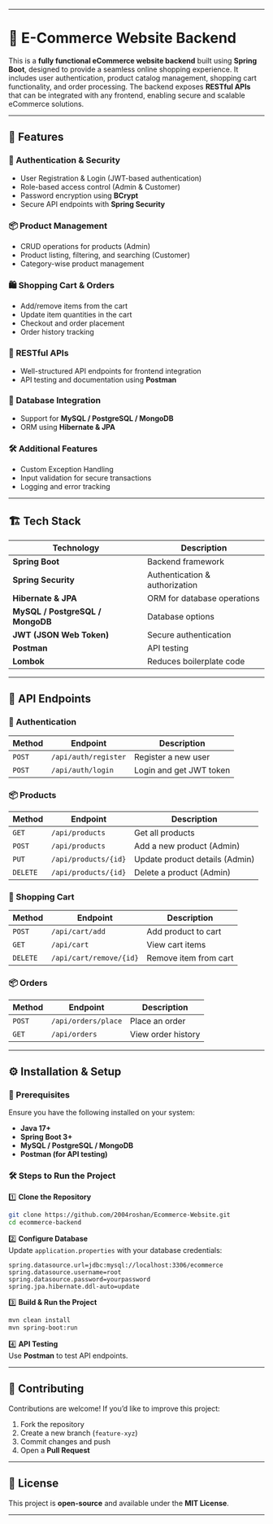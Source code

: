 
---

# 🛒 E-Commerce Website Backend  

This is a **fully functional eCommerce website backend** built using **Spring Boot**, designed to provide a seamless online shopping experience. It includes user authentication, product catalog management, shopping cart functionality, and order processing. The backend exposes **RESTful APIs** that can be integrated with any frontend, enabling secure and scalable eCommerce solutions.  

---

## 🚀 Features  

### 🛂 Authentication & Security  
- User Registration & Login (JWT-based authentication)  
- Role-based access control (Admin & Customer)  
- Password encryption using **BCrypt**  
- Secure API endpoints with **Spring Security**  

### 📦 Product Management  
- CRUD operations for products (Admin)  
- Product listing, filtering, and searching (Customer)  
- Category-wise product management  

### 🛍️ Shopping Cart & Orders  
- Add/remove items from the cart  
- Update item quantities in the cart  
- Checkout and order placement  
- Order history tracking  

### 📡 RESTful APIs  
- Well-structured API endpoints for frontend integration  
- API testing and documentation using **Postman**  

### 💾 Database Integration  
- Support for **MySQL / PostgreSQL / MongoDB**  
- ORM using **Hibernate & JPA**  

### 🛠️ Additional Features  
- Custom Exception Handling  
- Input validation for secure transactions  
- Logging and error tracking  

---

## 🏗️ Tech Stack  

| Technology  				| Description 				|
|---------------------------------------|---------------------------------------|
| **Spring Boot** 			| Backend framework 			|
| **Spring Security** 			| Authentication & authorization 	|
| **Hibernate & JPA** 			| ORM for database operations 		|
| **MySQL / PostgreSQL / MongoDB** 	| Database options 			|
| **JWT (JSON Web Token)** 		| Secure authentication 		|
| **Postman** 				| API testing 				|
| **Lombok** 				| Reduces boilerplate code 		|

---

## 📜 API Endpoints  

### 🔑 Authentication  
| Method | Endpoint 		| Description 			|
|--------|----------------------|-------------------------------|
| `POST` | `/api/auth/register` | Register a new user 		|
| `POST` | `/api/auth/login` 	| Login and get JWT token 	|

### 📦 Products  
| Method 	| Endpoint 		| Description 			|
|---------------|-----------------------|-------------------------------|
| `GET`		| `/api/products`	| Get all products 		|
| `POST`	| `/api/products` 	| Add a new product (Admin) 	|
| `PUT` 	| `/api/products/{id}` 	| Update product details (Admin)|
| `DELETE` 	| `/api/products/{id}` 	| Delete a product (Admin) 	|

### 🛒 Shopping Cart  
| Method 	| Endpoint 		| Description 		|
|---------------|-----------------------|-------------		|
| `POST` 	| `/api/cart/add` 	| Add product to cart 	|
| `GET` 	| `/api/cart`		| View cart items 	|
| `DELETE` 	| `/api/cart/remove/{id}`| Remove item from cart |

### 📦 Orders  
| Method | Endpoint 		| Description 		|
|--------|----------------------|-----------------------|
| `POST` | `/api/orders/place`  | Place an order 	|
| `GET`  | `/api/orders` 	| View order history 	|

---

## ⚙️ Installation & Setup  

### 📌 Prerequisites  
Ensure you have the following installed on your system:  
- **Java 17+**  
- **Spring Boot 3+**  
- **MySQL / PostgreSQL / MongoDB**  
- **Postman (for API testing)**  

### 🛠️ Steps to Run the Project  

1️⃣ **Clone the Repository**  
```sh
git clone https://github.com/2004roshan/Ecommerce-Website.git
cd ecommerce-backend
```

2️⃣ **Configure Database**  
Update `application.properties` with your database credentials:  
```properties
spring.datasource.url=jdbc:mysql://localhost:3306/ecommerce
spring.datasource.username=root
spring.datasource.password=yourpassword
spring.jpa.hibernate.ddl-auto=update
```

3️⃣ **Build & Run the Project**  
```sh
mvn clean install
mvn spring-boot:run
```

4️⃣ **API Testing**  
Use **Postman** to test API endpoints.  

---

## 🤝 Contributing  

Contributions are welcome! If you’d like to improve this project:  
1. Fork the repository  
2. Create a new branch (`feature-xyz`)  
3. Commit changes and push  
4. Open a **Pull Request**  

---

## 📜 License  

This project is **open-source** and available under the **MIT License**.  

---



